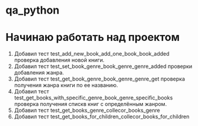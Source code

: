 # qa_python
# Начинаю работать над проектом
1. Добавил тест test_add_new_book_add_one_book_book_added
проверка добавления новой книги.
2. Добавил тест test_set_book_genre_book_genre_genre_added проверки добавления жанра.
3. Добавил тест test_get_book_genre_book_genre_genre_get проверка получения жанра книги по ее названию.
4. Добавил тест test_get_books_with_specific_genre_book_genre_specific_books
проверка получения спискв книг с определённым жанром. 
5. Добавил тест test_get_books_genre_collecor_books_genre
6. Добавил тест test_get_books_for_children_collecor_books_for_children